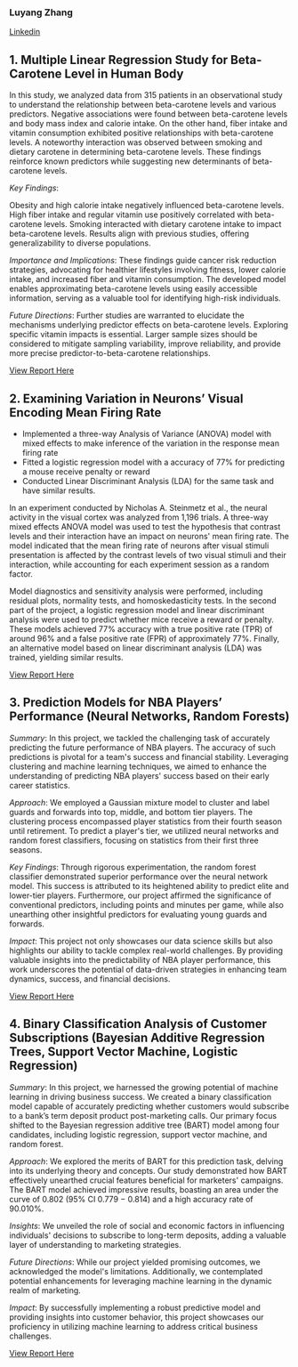 ### Luyang Zhang
[Linkedin](linkedin.com/in/luyzh) 
## 1. Multiple Linear Regression Study for Beta-Carotene Level in Human Body 

In this study, we analyzed data from 315 patients in an observational study to understand the relationship between beta-carotene levels and various predictors. Negative associations were found between beta-carotene levels and body mass index and calorie intake. On the other hand, fiber intake and vitamin consumption exhibited positive relationships with beta-carotene levels. A noteworthy interaction was observed between smoking and dietary carotene in determining beta-carotene levels. These findings reinforce known predictors while suggesting new determinants of beta-carotene levels.

_Key Findings_:

Obesity and high calorie intake negatively influenced beta-carotene levels.
High fiber intake and regular vitamin use positively correlated with beta-carotene levels.
Smoking interacted with dietary carotene intake to impact beta-carotene levels.
Results align with previous studies, offering generalizability to diverse populations.

_Importance and Implications_:
These findings guide cancer risk reduction strategies, advocating for healthier lifestyles involving fitness, lower calorie intake, and increased fiber and vitamin consumption. The developed model enables approximating beta-carotene levels using easily accessible information, serving as a valuable tool for identifying high-risk individuals.

_Future Directions_:
Further studies are warranted to elucidate the mechanisms underlying predictor effects on beta-carotene levels. Exploring specific vitamin impacts is essential. Larger sample sizes should be considered to mitigate sampling variability, improve reliability, and provide more precise predictor-to-beta-carotene relationships.

[View Report Here](https://github.com/luyang-zhang/Data-Science-Portfolio/blob/6786f7f8470c3a1a294646ae3020b0c2561f1ce1/1.%20Multiple%20Linear%20Regression.pdf)

## 2. Examining Variation in Neurons’ Visual Encoding Mean Firing Rate 
- Implemented a three-way Analysis of Variance (ANOVA) model with mixed effects to make inference of the variation in the response mean firing rate
- Fitted a logistic regression model with a accuracy of 77% for predicting a mouse receive penalty or reward
- Conducted Linear Discriminant Analysis (LDA) for the same task and have similar results.

In an experiment conducted by Nicholas A. Steinmetz et al., the neural activity in the visual cortex was analyzed from 1,196 trials. A three-way mixed effects ANOVA model was used to test the hypothesis that contrast levels and their interaction have an impact on neurons' mean firing rate. The model indicated that the mean firing rate of neurons after visual stimuli presentation is affected by the contrast levels of two visual stimuli and their interaction, while accounting for each experiment session as a random factor.

Model diagnostics and sensitivity analysis were performed, including residual plots, normality tests, and homoskedasticity tests. In the second part of the project, a logistic regression model and linear discriminant analysis were used to predict whether mice receive a reward or penalty. These models achieved 77% accuracy with a true positive rate (TPR) of around 96% and a false positive rate (FPR) of approximately 77%. Finally, an alternative model based on linear discriminant analysis (LDA) was trained, yielding similar results.

[View Report Here](https://github.com/luyang-zhang/Data-Science-Portfolio/blob/4b9d7cf88c919c6bffeb84d0606659278b3b23f9/Examining%20Variation%20in%20Neurons%E2%80%99%20Visual%20Encoding%20Mean%20Firing%20Rate.pdf)


## 3. Prediction Models for NBA Players’ Performance (Neural Networks, Random Forests)

_Summary_:
In this project, we tackled the challenging task of accurately predicting the future performance of NBA players. The accuracy of such predictions is pivotal for a team's success and financial stability. Leveraging clustering and machine learning techniques, we aimed to enhance the understanding of predicting NBA players' success based on their early career statistics.

_Approach_:
We employed a Gaussian mixture model to cluster and label guards and forwards into top, middle, and bottom tier players. The clustering process encompassed player statistics from their fourth season until retirement. To predict a player's tier, we utilized neural networks and random forest classifiers, focusing on statistics from their first three seasons.

_Key Findings_:
Through rigorous experimentation, the random forest classifier demonstrated superior performance over the neural network model. This success is attributed to its heightened ability to predict elite and lower-tier players. Furthermore, our project affirmed the significance of conventional predictors, including points and minutes per game, while also unearthing other insightful predictors for evaluating young guards and forwards.

_Impact_:
This project not only showcases our data science skills but also highlights our ability to tackle complex real-world challenges. By providing valuable insights into the predictability of NBA player performance, this work underscores the potential of data-driven strategies in enhancing team dynamics, success, and financial decisions.

[View Report Here](https://github.com/luyang-zhang/Data-Science-Portfolio/blob/ba952775c700f2812b2ac5c8a03be0bb2fcf1edd/STA%20221%20Final%20Project%20Report.pdf)


## 4. Binary Classification Analysis of Customer Subscriptions (Bayesian Additive Regression Trees, Support Vector Machine, Logistic Regression)

_Summary_:
In this project, we harnessed the growing potential of machine learning in driving business success. We created a binary classification model capable of accurately predicting whether customers would subscribe to a bank’s term deposit product post-marketing calls. Our primary focus shifted to the Bayesian regression additive tree (BART) model among four candidates, including logistic regression, support vector machine, and random forest.

_Approach_:
We explored the merits of BART for this prediction task, delving into its underlying theory and concepts. Our study demonstrated how BART effectively unearthed crucial features beneficial for marketers' campaigns. The BART model achieved impressive results, boasting an area under the curve of 0.802 (95% CI 0.779 − 0.814) and a high accuracy rate of 90.010%.

_Insights_:
We unveiled the role of social and economic factors in influencing individuals' decisions to subscribe to long-term deposits, adding a valuable layer of understanding to marketing strategies.

_Future Directions_:
While our project yielded promising outcomes, we acknowledged the model's limitations. Additionally, we contemplated potential enhancements for leveraging machine learning in the dynamic realm of marketing.

_Impact_:
By successfully implementing a robust predictive model and providing insights into customer behavior, this project showcases our proficiency in utilizing machine learning to address critical business challenges.

[View Report Here](https://github.com/luyang-zhang/Data-Science-Portfolio/blob/bc63fb3b6345d1be691401dd897a8eec53295e8e/Group_5_STA_208_Project.pdf)
